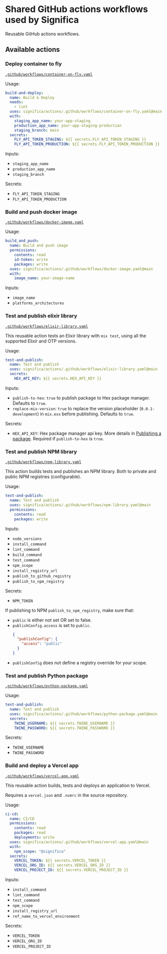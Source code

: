 # Shared GitHub actions workflows used by Significa

Reusable GitHub actions workflows.

## Available actions

### Deploy container to fly

[`.github/workflows/container-on-fly.yaml`](./.github/workflows/container-on-fly.yaml)

Usage:

```yaml
build-and-deploy:
  name: Build & Deploy
  needs:
    - lint
  uses: significa/actions/.github/workflows/container-on-fly.yaml@main
  with:
    staging_app_name: your-app-staging
    production_app_name: your-app-staging-production
    staging_branch: main
  secrets:
    FLY_API_TOKEN_STAGING: ${{ secrets.FLY_API_TOKEN_STAGING }}
    FLY_API_TOKEN_PRODUCTION: ${{ secrets.FLY_API_TOKEN_PRODUCTION }}
```

Inputs:

- `staging_app_name`
- `production_app_name`
- `staging_branch`

Secrets:

- `FLY_API_TOKEN_STAGING`
- `FLY_API_TOKEN_PRODUCTION`

### Build and push docker image

[`.github/workflows/docker-image.yaml`](./.github/workflows/docker-image.yaml)

Usage:

```yaml
build_and_push:
  name: Build and push image
  permissions:
    contents: read
    id-token: write
    packages: write
  uses: significa/actions/.github/workflows/docker-image.yaml@main
  with:
    image_name: your-image-name
```

Inputs:

- `image_name`
- `platforms_architectures`

### Test and publish elixir library

[`.github/workflows/elixir-library.yaml`](./.github/workflows/elixir-library.yaml)

This reusable action tests an Elixir library with `mix test`, using all the supported Elixir and OTP
versions.

Usage:

```yaml
test-and-publish:
  name: Test and publish
  uses: significa/actions/.github/workflows/elixir-library.yaml@main
  secrets:
    HEX_API_KEY: ${{ secrets.HEX_API_KEY }}
```

Inputs:

- `publish-to-hex`: `true` to publish package to Hex package manager. Defaults to `true`.
- `replace-mix-version`: `true` to replace the version placeholder (`0.0.1-development`) in
  `mix.exs` before publishing. Defaults to `true`.

Secrets:

- `HEX_API_KEY`: Hex package manager api key. More details in
  [Publishing a package](https://hex.pm/docs/publish).
  Required if `publish-to-hex` is `true`.

### Test and publish NPM library

[`.github/workflows/npm-library.yaml`](./.github/workflows/npm-library.yaml)

This action builds tests and publishes an NPM library.
Both to private and public NPM registries (configurable).

Usage:

```yaml
test-and-publish:
  name: Test and publish
  uses: significa/actions/.github/workflows/npm-library.yaml@main
  permissions:
    contents: read
    packages: write
```

Inputs:

- `node_versions`
- `install_command`
- `lint_command`
- `build_command`
- `test_command`
- `npm_scope`
- `install_registry_url`
- `publish_to_github_registry`
- `publish_to_npm_registry`

Secrets:

- `NPM_TOKEN`

If publishing to NPM `publish_to_npm_registry`, make sure that:

- `public` is either not set OR set to false.
- `publishConfig.access` is set to `public`.
  ```json
  {
    "publishConfig": {
      "access": "public"
    }
  }
  ```
- `publishConfig` does not define a registry override for your scope.

### Test and publish Python package

[`.github/workflows/python-package.yaml`](./.github/workflows/python-package.yaml)

Usage:

```yaml
test-and-publish:
  name: Test and publish
  uses: significa/actions/.github/workflows/python-package.yaml@main
  secrets:
    TWINE_USERNAME: ${{ secrets.TWINE_USERNAME }}
    TWINE_PASSWORD: ${{ secrets.TWINE_PASSWORD }}
```

Secrets:

- `TWINE_USERNAME`
- `TWINE_PASSWORD`

### Build and deploy a Vercel app

[`.github/workflows/vercel-app.yaml`](./.github/workflows/vercel-app.yaml)

This reusable action builds, tests and deploys an application to Vercel.

Requires a `vercel.json` and `.nvmrc` in the source repository.

Usage:

```yaml
ci-cd:
  name: CI/CD
  permissions:
    contents: read
    packages: read
    deployments: write
  uses: significa/actions/.github/workflows/vercel-app.yaml@main
  with:
    npm_scope: "@significa"
  secrets:
    VERCEL_TOKEN: ${{ secrets.VERCEL_TOKEN }}
    VERCEL_ORG_ID: ${{ secrets.VERCEL_ORG_ID }}
    VERCEL_PROJECT_ID: ${{ secrets.VERCEL_PROJECT_ID }}
```

Inputs:

- `install_command`
- `lint_command`
- `test_command`
- `npm_scope`
- `install_registry_url`
- `ref_name_to_vercel_environment`

Secrets:

- `VERCEL_TOKEN`
- `VERCEL_ORG_ID`
- `VERCEL_PROJECT_ID`
